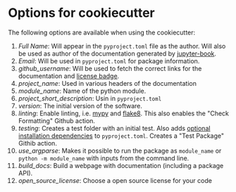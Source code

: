 # Options for cookiecutter
The following options are available when using the cookiecutter:

1. _Full Name_: Will appear in the `pyproject.toml` file as the author. Will also be used as author of the documentation generated by [jupyter-book](https://scientificcomputing.github.io/reproducibility/part3/publishing.html).
2. _Email_: Will be used in `pyproject.toml` for package information.
3. _github\_username_: Will be used to fetch the correct links for the documentation and [license badge](https://scientificcomputing.github.io/reproducibility/part5/badges.html#licence).
4. _project\_name_: Used in various headers of the documentation
5. _module\_name_: Name of the python module.
6. _project\_short\_description_: Usin in `pyproject.toml`
7. _version_: The initial version of the software.
8. _linting_: Enable linting, i.e. [mypy](https://scientificcomputing.github.io/reproducibility/part1/typing.html) and [flake8](https://scientificcomputing.github.io/reproducibility/part1/linting.html). This also enables the "Check Formatting" Github action.
9. _testing_: Creates a test folder with an initial test. Also adds [optional installation dependencies](https://scientificcomputing.github.io/reproducibility/part1/packaging.html#optional-dependencies) to `pyproject.toml`. Creates a "Test Package" Githib action.
10. _use\_argparse_: Makes it possible to run the package as `module_name` or `python -m module_name` with inputs from the command line.
11. _build\_docs_: Build a webpage with documentation (including a package API).
12. _open\_source\_license_: Choose a open source license for your code